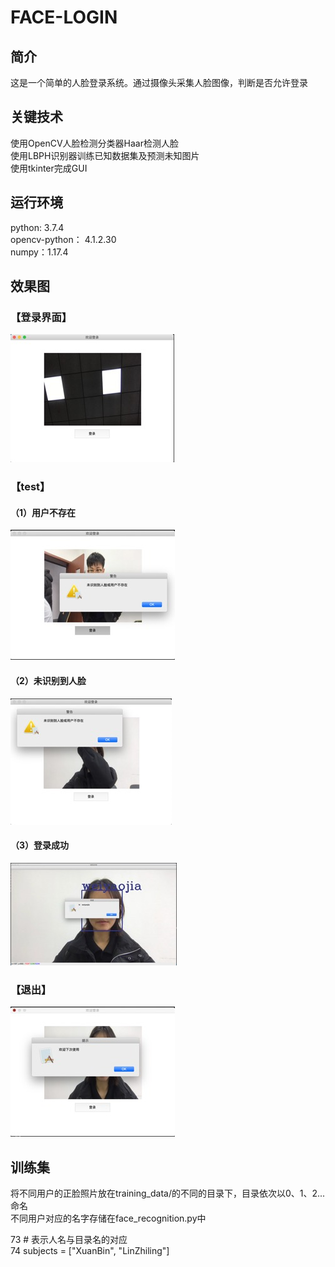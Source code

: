 # FACE-LOGIN
## 简介
这是一个简单的人脸登录系统。通过摄像头采集人脸图像，判断是否允许登录  
## 关键技术
使用OpenCV人脸检测分类器Haar检测人脸  
使用LBPH识别器训练已知数据集及预测未知图片  
使用tkinter完成GUI  
## 运行环境
python: 3.7.4  
opencv-python： 4.1.2.30  
numpy：1.17.4  
## 效果图
### 【登录界面】  
![](pic/image001.jpg)  
### 【test】  
#### （1）用户不存在  
![](pic/image002.jpg)  
#### （2）未识别到人脸  
![](pic/image003.jpg)  
#### （3）登录成功  
![](pic/image004.jpg)  
### 【退出】  
![](pic/image005.jpg)  
## 训练集
将不同用户的正脸照片放在training_data/的不同的目录下，目录依次以0、1、2...命名  
不同用户对应的名字存储在face_recognition.py中  

73 # 表示人名与目录名的对应  
74 subjects = ["XuanBin", "LinZhiling"]  




